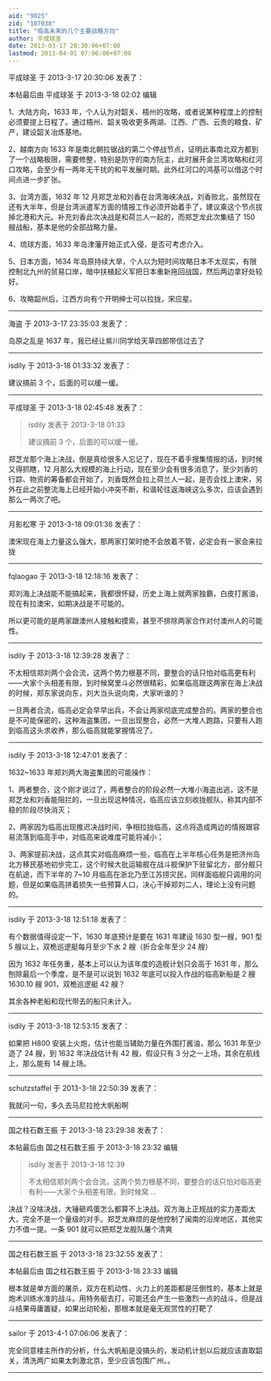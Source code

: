 ```yaml
---
aid: "9025"
zid: "107038"
title: "临高未来的几个主要战略方向"
author: 平成球圣
date: 2013-03-17 20:30:06+07:00
lastmod: 2013-04-01 07:06:00+07:00
---
```


平成球圣 于 2013-3-17 20:30:06 发表了：

本帖最后由 平成球圣 于 2013-3-18 02:02 编辑

1、大陆方向，1633 年，个人认为对韶关、梧州的攻略，或者说某种程度上的控制必须要提上日程了。通过梧州、韶关吸收更多两湖、江西、广西、云贵的粮食、矿产，建设韶关冶炼基地。

2、越南方向 1633 年是南北朝拉锯战的第二个停战节点，证明此事南北双方都到了一个战略极限，需要修整，特别是防守的南方阮主，此时展开金兰湾攻略和红河口攻略，会至少有一两年无干扰的和平发展时期。此外红河口的鸿基可以借这个时间点进一步扩张。

3、台湾方面，1632 年 12 月郑芝龙和刘香在台湾海峡决战，刘香败北，虽然现在还有大半年，但是台湾派遣军方面的情报工作必须开始着手了，建议乘这个节点拔掉北港和大元。补充刘香此次决战是和荷兰人一起的，而郑芝龙此次集结了 150 艘战船，基本是他的全部战略力量。

4、琉球方面，1633 年岛津藩开始正式入侵，是否可考虑介入。

5、日本方面，1634 年岛原持续大旱，个人以为短时间攻略日本不太现实，有限控制北九州的贸易口岸，暗中扶植起义军把日本重新拖回战国，然后两边拿好处较好。

6、攻略韶州后，江西方向有个开明绅士可以拉拢，宋应星。

---

海盗 于 2013-3-17 23:35:03 发表了：

岛原之乱是 1637 年，我已经让紫川同学给天草四郎带信过去了

---

isdily 于 2013-3-18 01:33:32 发表了：

建议搞前 3 个，后面的可以缓一缓。

---

平成球圣 于 2013-3-18 02:45:48 发表了：

> isdily 发表于 2013-3-18 01:33
>
> 建议搞前 3 个，后面的可以缓一缓。

郑芝龙那个海上决战，倒是真给很多人忘记了，现在不着手搜集情报的话，到时候又得抓瞎，12 月那么大规模的海上行动，现在至少会有很多消息了，至少刘香的行踪、物资的筹备都会开始了，刘香既然会拉上荷兰人一起，是否会找上澳宋，另外在此之前整流海上已经开始小冲突不断，和谐轮往返海峡这么多次，应该会遇到那么一两次了吧。

---

月影松寒 于 2013-3-18 09:01:36 发表了：

澳宋现在海上力量这么强大，那两家打架时绝不会放着不管，必定会有一家会来拉拢

---

fqlaogao 于 2013-3-18 12:18:16 发表了：

郑刘海上决战能不能搞起来，我都很怀疑，历史上海上就两家独霸，白皮打酱油，现在有拉澳宋，如期决战是不可能的。

所以更可能的是两家跟澳州人接触和摸索，甚至不排除两家合作对付澳州人的可能性。

---

isdily 于 2013-3-18 12:39:28 发表了：

不太相信郑刘两个会合流，这两个势力根基不同，要整合的话只怕对临高更有利——大家个头相差有限，到时候窝里斗必然很精彩，如果临高跟这两家在海上决战的时候，郑东家说向东，刘大当头说向南，大家听谁的？

一旦两者合流，临高必定会早早出兵，不会让两家彻底完成整合的。两家的整合也是不可能保密的，这种海盗集团，一旦出现整合，必然一大堆人跑路，只要有人跑到临高这头求收养，那么临高就能掌握情况了。

---

isdily 于 2013-3-18 12:47:01 发表了：

1632~1633 年郑刘两大海盗集团的可能操作：

1、两者整合，这个刚才说过了，两者整合的阶段必然一大堆小海盗出逃，这不是郑芝龙和刘香能阻拦的，一旦出现这种情况，临高应该立刻收拢舰队，称其内部不稳的阶段尽快消灭；

2、两家因为临高出现推迟决战时间，争相拉拢临高，这点将造成两边的情报跟容易流落到临高手中，对临高来说难度可能将减小；

3、两家提前决战，这点其实对临高麻烦一些，临高在上半年核心任务是把济州岛北方移民基地初步完工，这个时候大批运输舰在战斗舰保护下驻留北方，部分舰只在航途，而下半年的 7~10 月临高在浙北乃至江苏捞灾民，同样面临舰只调用的问题，但是如果临高拼着损失一些预算人口，决心干掉郑刘二人，理论上没有问题的。

---

isdily 于 2013-3-18 12:51:18 发表了：

有个数据值得设定一下，1630 年底预计是要在 1631 年建设 1630 型一艘，901 型 5 艘以上，双桅巡逻艇每月至少下水 2 艘（折合全年至少 24 艘）

因为 1632 年任务重，基本上可以认为该年度的造舰计划只会高于 1631 年，那么刨除最后一个季度，是不是可以说到 1632 年底可以投入作战的临高新船是 2 艘 1630.10 艘 901，双桅巡逻艇 42 艘？

其余各种老船和现代带去的船只未计入。

---

isdily 于 2013-3-18 12:53:15 发表了：

如果把 H800 安装上火炮，估计也能当辅助力量在外围打酱油，那么 1631 年至少造了 24 艘，到 1632 年决战估计有 42 艘，假设只有 3 分之一上场，其余在航线上，那么能有 14 艘上场。

---

schutzstaffel 于 2013-3-18 22:50:39 发表了：

我就问一句，多久去马尼拉抢大帆船啊

---

国之柱石数王振 于 2013-3-18 23:29:38 发表了：

本帖最后由 国之柱石数王振 于 2013-3-18 23:32 编辑

> isdily 发表于 2013-3-18 12:39
>
> 不太相信郑刘两个会合流，这两个势力根基不同，要整合的话只怕对临高更有利——大家个头相差有限，到时候窝 ...

决战？没啥决战，大锤砸鸡蛋怎么都算不上决战。双方海上正规战的实力差距太大，完全不是一个量级的对手。郑芝龙麻烦的是他控制了闽南的沿岸地区，其他实力不值一提。一条 901 就可以把郑芝龙舰队屠个清爽

---

国之柱石数王振 于 2013-3-18 23:32:55 发表了：

本帖最后由 国之柱石数王振 于 2013-3-18 23:33 编辑

根本就是单方面的屠杀，双方在机动性、火力上的差距都是压倒性的，基本上就是炮术训练水准的战斗。用特务艇去打，可能还会产生一些激烈一点的战斗，但是战斗结果毋庸置疑，如果出动轮船，那根本就是毫无观赏性的打靶了

---

sailor 于 2013-4-1 07:06:06 发表了：

完全同意楼主所作的分析，什么大帆船是没搞头的，发动机计划以后就应该直取韶关，清洗两广如果太刺激北京，至少应该包围广州。。

---
